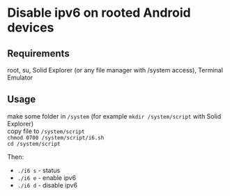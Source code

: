 # Disable ipv6 on rooted Android devices

## Requirements
root, su, Solid Explorer (or any file manager with /system access), Terminal Emulator

## Usage
make some folder in `/system` (for example `mkdir /system/script` with Solid Explorer)<br>
copy file to `/system/script`<br>
`chmod 0700 /system/script/i6.sh`<br>
`cd /system/script`<br>

Then:
- `./i6 s` - status
- `./i6 e` - enable ipv6
- `./i6 d` - disable ipv6

